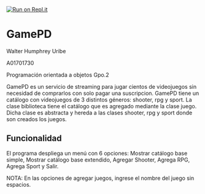 [![Run on Repl.it](https://repl.it/badge/github/A01701730-Walter/GamePD)](https://repl.it/github/A01701730-Walter/GamePD)


# GamePD

Walter Humphrey Uribe 

A01701730 

Programación orientada a objetos Gpo.2 

GamePD es un servicio de streaming para jugar cientos de videojuegos
sin necesidad de comprarlos con solo pagar una suscripcion.
GamePD tiene un catálogo con videojuegos de 3 distintos géneros:
shooter, rpg y sport. La clase biblioteca tiene el catálogo que es agregado
mediante la clase juego. Dicha clase es abstracta y hereda a las clases shooter,
rpg y sport donde son creados los juegos.

## Funcionalidad

El programa despliega un menú con 6 opciones: Mostrar catálogo base simple, 
Mostrar catálogo base extendido, Agregar Shooter, Agrega RPG, Agrega Sport y Salir.

NOTA: En las opciones de agregar juegos, ingrese el nombre del juego sin espacios.
